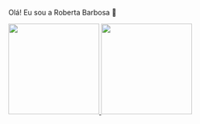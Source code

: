 Olá! Eu sou a Roberta Barbosa 👋

<div>
  <a href="https://github.com/robertabarbosa">
  <img height="180em" src="https://github-readme-stats.vercel.app/api?username=robertabarbosa&show_icons=true&theme=radical&include_all_commits=true&count_private=true"/>
  <img height="180em" src="https://github-readme-stats.vercel.app/api/top-langs/?username=robertabarbosa&layout=compact&langs_count=7&theme=radical"/>
</div>

